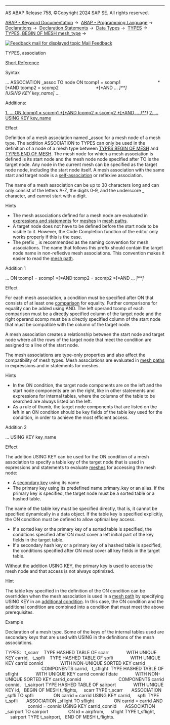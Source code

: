   

* * *

AS ABAP Release 758, ©Copyright 2024 SAP SE. All rights reserved.

[ABAP - Keyword Documentation](https://help.sap.com/doc/abapdocu_latest_index_htm/latest/en-US/abenabap.htm) →  [ABAP - Programming Language](https://help.sap.com/doc/abapdocu_latest_index_htm/latest/en-US/abenabap_reference.htm) →  [Declarations](https://help.sap.com/doc/abapdocu_latest_index_htm/latest/en-US/abendeclarations.htm) →  [Declaration Statements](https://help.sap.com/doc/abapdocu_latest_index_htm/latest/en-US/abenabap_declarations.htm) →  [Data Types](https://help.sap.com/doc/abapdocu_latest_index_htm/latest/en-US/abentypes_statements.htm) →  [TYPES](https://help.sap.com/doc/abapdocu_latest_index_htm/latest/en-US/abaptypes.htm) →  [TYPES, BEGIN OF MESH mesh\_type](https://help.sap.com/doc/abapdocu_latest_index_htm/latest/en-US/abaptypes_mesh.htm) → 

 [![](Mail.gif?object=Mail.gif "Feedback mail for displayed topic") Mail Feedback](mailto:f1_help@sap.com?subject=Feedback%20on%20ABAP%20Documentation&body=Document:%20TYPES%2C%20association%2C%20ABAPTYPES_MESH_ASSOCIATION%2C%20758%0D%0A%0D%0AError:%0D%0A%0D%0A%0D%0A%0D%0ASuggestion%20for%20improvement:)

TYPES, association

[Short Reference](https://help.sap.com/doc/abapdocu_latest_index_htm/latest/en-US/abaptypes_begin_of_mesh_shortref.htm)

Syntax

... ASSOCIATION \_assoc TO node ON tcomp1 = scomp1
                             *\[*AND tcomp2 = scomp2
                             *\[*AND ... *\]**\]*
                             *\[*USING KEY key\_name*\]* ...

Additions:

[1\. ... ON tcomp1 = scomp1 *\[*AND tcomp2 = scomp2 *\[*AND ... *\]**\]*](#!ABAP_ADDITION_1@1@)
[2\. ... USING KEY key\_name](#!ABAP_ADDITION_2@2@)

Effect

Definition of a mesh association named \_assoc for a mesh node of a mesh type. The addition ASSOCIATION to TYPES can only be used in the definition of a node of a mesh type between [TYPES BEGIN OF MESH](https://help.sap.com/doc/abapdocu_latest_index_htm/latest/en-US/abaptypes_mesh.htm) and [TYPES END OF MESH](https://help.sap.com/doc/abapdocu_latest_index_htm/latest/en-US/abaptypes_mesh.htm). The mesh node for which a mesh association is defined is its start node and the mesh node node specified after TO is the target node. Any node in the current mesh can be specified as the target node node, including the start node itself. A mesh association with the same start and target node is a [self-association](https://help.sap.com/doc/abapdocu_latest_index_htm/latest/en-US/abenself_association_glosry.htm "Glossary Entry") or reflexive association.

The name of a mesh association can be up to 30 characters long and can only consist of the letters A-Z, the digits 0-9, and the underscore \_ character, and cannot start with a digit.

Hints

-   The mesh associations defined for a mesh node are evaluated in [expressions and statements](https://help.sap.com/doc/abapdocu_latest_index_htm/latest/en-US/abenmesh_path_usage.htm) for [meshes](https://help.sap.com/doc/abapdocu_latest_index_htm/latest/en-US/abenabap_meshes.htm) in [mesh paths](https://help.sap.com/doc/abapdocu_latest_index_htm/latest/en-US/abenmesh_pathes.htm).
-   A target node does not have to be defined before the start node to be visible to it. However, the Code Completion function of the editor only works properly if this is the case.
-   The prefix \_ is recommended as the naming convention for mesh associations. The name that follows this prefix should contain the target node name in non-reflexive mesh associations. This convention makes it easier to read the [mesh path](https://help.sap.com/doc/abapdocu_latest_index_htm/latest/en-US/abenmesh_path.htm).

Addition 1   

... ON tcomp1 = scomp1 *\[*AND tcomp2 = scomp2 *\[*AND ... *\]**\]*

Effect

For each mesh association, a condition must be specified after ON that consists of at least one [comparison](https://help.sap.com/doc/abapdocu_latest_index_htm/latest/en-US/abencomparison_glosry.htm "Glossary Entry") for equality. Further comparisons for equality can be added using AND. The left operand tcomp of each comparison must be a directly specified column of the target node and the right operand scomp must be a directly specified column of the start node that must be compatible with the column of the target node.

A mesh association creates a relationship between the start node and target node where all the rows of the target node that meet the condition are assigned to a line of the start node.

The mesh associations are type-only properties and also affect the compatibility of mesh types. Mesh associations are evaluated in [mesh paths](https://help.sap.com/doc/abapdocu_latest_index_htm/latest/en-US/abenmesh_pathes.htm) in expressions and in statements for meshes.

Hints

-   In the ON condition, the target node components are on the left and the start node components are on the right, like in other statements and expressions for internal tables, where the columns of the table to be searched are always listed on the left.
-   As a rule of thumb, the target node components that are listed on the left in an ON condition should be key fields of the table key used for the condition, in order to achieve the most efficient access.

Addition 2   

... USING KEY key\_name

Effect

The addition USING KEY can be used for the ON condition of a mesh association to specify a table key of the target node that is used in expressions and statements to evaluate [meshes](https://help.sap.com/doc/abapdocu_latest_index_htm/latest/en-US/abenabap_meshes.htm) for accessing the mesh node:

-   A [secondary key](https://help.sap.com/doc/abapdocu_latest_index_htm/latest/en-US/abensecondary_key_glosry.htm "Glossary Entry") using its name
-   The primary key using its predefined name primary\_key or an alias. If the primary key is specified, the target node must be a sorted table or a hashed table.

The name of the table key must be specified directly, that is, it cannot be specified dynamically in a data object. If the table key is specified explicitly, the ON condition must be defined to allow optimal key access.

-   If a sorted key or the primary key of a sorted table is specified, the conditions specified after ON must cover a left initial part of the key fields in the target table.
-   If a secondary hash key or a primary key of a hashed table is specified, the conditions specified after ON must cover all key fields in the target table.

Without the addition USING KEY, the primary key is used to access the mesh node and that access is not always optimized.

Hint

The table key specified in the definition of the ON condition can be overridden when the mesh association is used in a [mesh path](https://help.sap.com/doc/abapdocu_latest_index_htm/latest/en-US/abenmesh_path.htm) by specifying USING KEY in an [additional condition](https://help.sap.com/doc/abapdocu_latest_index_htm/latest/en-US/abenmesh_path_assoc_cond.htm). In this case, the ON condition and the additional condition are combined into a condition that must meet the above prerequisites.

Example

Declaration of a mesh type. Some of the keys of the internal tables used are secondary keys that are used with USING in the definitions of the mesh associations.

TYPES:
  t\_scarr    TYPE HASHED TABLE OF scarr
             WITH UNIQUE KEY carrid,
  t\_spfli    TYPE HASHED TABLE OF spfli
             WITH UNIQUE KEY carrid connid
             WITH NON-UNIQUE SORTED KEY carrid
                             COMPONENTS carrid,
  t\_sflight  TYPE HASHED TABLE OF sflight
             WITH UNIQUE KEY carrid connid fldate
             WITH NON-UNIQUE SORTED KEY carrid\_connid
                             COMPONENTS carrid connid,
  t\_sairport TYPE HASHED TABLE OF sairport
             WITH UNIQUE KEY id,
  BEGIN OF MESH t\_flights,
    scarr TYPE t\_scarr
      ASSOCIATION \_spfli TO spfli
               ON carrid = carrid USING KEY carrid,
    spfli TYPE t\_spfli
      ASSOCIATION \_sflight TO sflight
               ON carrid = carrid AND
                  connid = connid USING KEY carrid\_connid
      ASSOCIATION \_sairport TO sairport
               ON id = airpfrom,
    sflight TYPE t\_sflight,
    sairport TYPE t\_sairport,
  END OF MESH t\_flights.